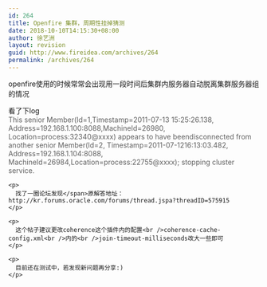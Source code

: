 ```yaml
---
id: 264
title: Openfire 集群，周期性挂掉猜测
date: 2018-10-10T14:15:30+08:00
author: 徐艺洲
layout: revision
guid: http://www.fireidea.com/archives/264
permalink: /archives/264
---
```

<div id="sina_keyword_ad_area2" class="articalContent   ">
  openfire使用的时候常常会出现用一段时间后集群内服务器自动脱离集群服务器组的情况</p> 
  
  <p>
    看了下log<br /><span STYLE="color: rgb(96, 96, 96);">This senior Member(Id=1,Timestamp=2011-07-13 15:25:26.138, Address=192.168.1.100:8088,MachineId=26980, Location=process:32340@xxxx) appears to have beendisconnected from another senior Member(Id=2, Timestamp=2011-07-1216:13:03.482, Address=192.168.1.104:8088, MachineId=26984,Location=process:22755@xxxx); stopping cluster service.</p> 
    
    <p>
      找了一圈论坛发现</span>原解答地址：http://kr.forums.oracle.com/forums/thread.jspa?threadID=575915
    </p>
    
    <p>
      这个帖子建议更改coherence这个插件内的配置<br />coherence-cache-config.xml<br />内的<br />join-timeout-milliseconds改大一些即可
    </p>
    
    <p>
      目前还在测试中，若发现新问题再分享:)
    </p>